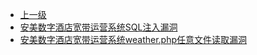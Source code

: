 * [上一级](docs/wy876_poc/)
* [安美数字酒店宽带运营系统SQL注入漏洞](docs/wy876_poc/%E5%AE%89%E7%BE%8E%E6%95%B0%E5%AD%97%E9%85%92%E5%BA%97%E5%AE%BD%E5%B8%A6%E8%BF%90%E8%90%A5%E7%B3%BB%E7%BB%9F/%E5%AE%89%E7%BE%8E%E6%95%B0%E5%AD%97%E9%85%92%E5%BA%97%E5%AE%BD%E5%B8%A6%E8%BF%90%E8%90%A5%E7%B3%BB%E7%BB%9FSQL%E6%B3%A8%E5%85%A5%E6%BC%8F%E6%B4%9E.md)
* [安美数字酒店宽带运营系统weather.php任意文件读取漏洞](docs/wy876_poc/%E5%AE%89%E7%BE%8E%E6%95%B0%E5%AD%97%E9%85%92%E5%BA%97%E5%AE%BD%E5%B8%A6%E8%BF%90%E8%90%A5%E7%B3%BB%E7%BB%9F/%E5%AE%89%E7%BE%8E%E6%95%B0%E5%AD%97%E9%85%92%E5%BA%97%E5%AE%BD%E5%B8%A6%E8%BF%90%E8%90%A5%E7%B3%BB%E7%BB%9Fweather.php%E4%BB%BB%E6%84%8F%E6%96%87%E4%BB%B6%E8%AF%BB%E5%8F%96%E6%BC%8F%E6%B4%9E.md)
